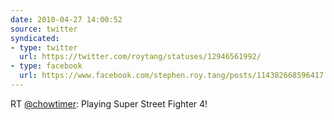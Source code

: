 ```yaml
---
date: 2010-04-27 14:00:52
source: twitter
syndicated:
- type: twitter
  url: https://twitter.com/roytang/statuses/12946561992/
- type: facebook
  url: https://www.facebook.com/stephen.roy.tang/posts/114382668596417
---
```


RT [@chowtimer](https://twitter.com/chowtimer/): Playing Super Street Fighter 4!